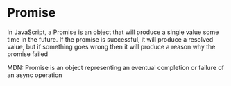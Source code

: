 # Promise

In JavaScript, a Promise is an object that will produce a single value some time in the future. If the promise is successful, it will produce a resolved value, but if something goes wrong then it will produce a reason why the promise failed

MDN: Promise is an object representing an eventual completion or failure of an async operation
